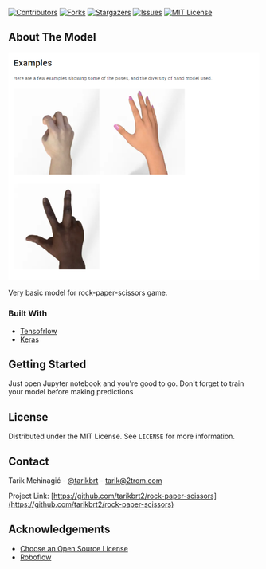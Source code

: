 [![Contributors][contributors-shield]][contributors-url]
[![Forks][forks-shield]][forks-url]
[![Stargazers][stars-shield]][stars-url]
[![Issues][issues-shield]][issues-url]
[![MIT License][license-shield]][license-url]

<!-- ABOUT THE PROJECT -->
## About The Model

[![product-screenshot]](https://colab.research.google.com/github/tarikbrt2/rock-paper-scissors/blob/main/rock_paper_scissors.ipynb)

Very basic model for rock-paper-scissors game.

### Built With

* [Tensofrlow](https://www.tensorflow.org/)
* [Keras](https://keras.io/)

<!-- GETTING STARTED -->
## Getting Started

Just open Jupyter notebook and you're good to go. 
Don't forget to train your model before making predictions

<!-- LICENSE -->
## License

Distributed under the MIT License. See `LICENSE` for more information.



<!-- CONTACT -->
## Contact

Tarik Mehinagić - [@tarikbrt](https://twitter.com/tarikbrt) - tarik@2trom.com

Project Link: [https://github.com/tarikbrt2/rock-paper-scissors](https://github.com/tarikbrt2/rock-paper-scissors)



<!-- ACKNOWLEDGEMENTS -->
## Acknowledgements
* [Choose an Open Source License](https://choosealicense.com)
* [Roboflow](https://roboflow.com)




<!-- MARKDOWN LINKS & IMAGES -->
<!-- https://www.markdownguide.org/basic-syntax/#reference-style-links -->
[contributors-shield]: https://img.shields.io/github/contributors/tarikbrt2/rock-paper-scissors.svg?style=for-the-badge
[contributors-url]: https://github.com/tarikbrt2/rock-paper-scissors/graphs/contributors
[forks-shield]: https://img.shields.io/github/forks/tarikbrt2/rock-paper-scissors.svg?style=for-the-badge
[forks-url]: https://github.com/tarikbrt2/rock-paper-scissors/network/members
[stars-shield]: https://img.shields.io/github/stars/tarikbrt2/rock-paper-scissors.svg?style=for-the-badge
[stars-url]: https://github.com/tarikbrt2/rock-paper-scissors/stargazers
[issues-shield]: https://img.shields.io/github/issues/tarikbrt2/rock-paper-scissors.svg?style=for-the-badge
[issues-url]: https://github.com/tarikbrt2/rock-paper-scissors/issues
[license-shield]: https://img.shields.io/github/license/tarikbrt2/rock-paper-scissors.svg?style=for-the-badge
[license-url]: https://github.com/tarikbrt2/rock-paper-scissors/blob/master/LICENSE.txt
[product-screenshot]: image.png
